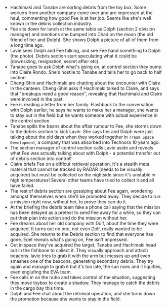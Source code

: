  - Hachimaki and Tanabe are sorting debris from the toy box. Some workers from another company come over and are impressed at the haul, commenting how good Fee is at her job. Seems like she's well known in the debris collection industry.
 - Fee sits down for lunch at the same table as Dolph (section 2 division manager) and mentions she bumped into Chad on the moon (the old friend of her and Dolph). She shows Dolph a picture of all of them from a long time ago.
 - Lavie sees Dolph and Fee talking, and see Fee hand something to Dolph (the photo). Debris section start speculating what it could be (downsizing, resignation, secret affair etc).
 - Tanabe goes to ask Dolph what's going on, at control section they bump into Claire Rondo. She's hostile to Tanabe and tells her to go back to half section.
 - Cheng-Shin and Hachimaki are chatting about the encounter with Claire in the canteen. Cheng-Shin asks if Hachimaki talked to Claire, and says that "breakups need a good reason", revealing that Hachimaki and Claire were involved in the past.
 - Fee is reading a letter from her family. Flashback to the conversation with Dolph earlier, he says he wants to make her a manager, she wants to stay out in the field but he wants someone with actual experience in the control section.
 - Tanabe spills the beans about the affair rumour to Fee, she storms down to the debris section to kick Lavie. She says her and Dolph were just talking about the old days when they worked together in `Traum Space Development`, a company that was absorbed into Technora 10 years ago.
 - The section manager of control section calls Lavie aside and reveals what Fee was actually talking about with Dolph - a potential transfer out of debris section into control!
 - Claire briefs Fee on a difficut retrieval operation. It's a stealth meta material that cannot be tracked by RADAR (needs to be visually acquired) but must be collected on the nightside since it's unstable in high temperatures! Several other teams have tried to collect it and all have failed.
 - The rest of debris section are gossiping about Fee again, wondering amongst themselves when she'll be promoted away. They decide to run a mission right now, without her, to prove they can do it.
 - At the briefing the debris team fake a phone call saying that the mission has been delayed as a pretext to send Fee away for a while, so they can put their plan into action and do the mission without her.
 - Fee dreams about her old company with Dolf, about the time they were acquired. It turns out no one, not even Dolf, really wanted to be acquired. She returns to the Debris section to find that everyone has gone. Edel reveals what's going on, Fee isn't impressed.
 - Out in space they've acquired the target, Tanabe and Hachimaki head out in the fishbone to collect it. They visually approach and attach beacons. lavie tries to grab it with the arm but messes up and even smashes one of the beacons, generating secondary debris. They try again and manage to grab it but it's too late, the sun rises and it liquifies, even englufing the EVA team.
 - Fee calls in on the radio and takes control of the situation, suggesting they move toybox to create a shadow. They manage to catch the debris in the cargo bay this time.
 - Dolph and Fee chat about the retrieval operation, and she turns down the promotion because she wants to stay in the field.